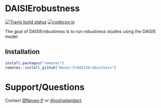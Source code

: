 # DAISIErobustness

<!-- badges: start -->
[![Travis build status](https://travis-ci.org/Neves-P/DAISIErobustness.svg?branch=master)](https://travis-ci.org/Neves-P/DAISIErobustness)
[![codecov.io](https://codecov.io/github/Neves-P/DAISIErobustness/coverage.svg?branch=master)](https://codecov.io/github/Neves-P/DAISIErobustness/branch/master)
<!-- badges: end -->

The goal of DAISIErobustness is to run robustness studies using the DAISIE model

## Installation

``` r
install.packages("remotes")
remotes::install_github("Neves-P/DAISIErobustness")
```

# Support/Questions
Contact [@Neves-P](https://github.com/Neves-P) or [@joshwlambert](https://github.com/joshwlambert).
